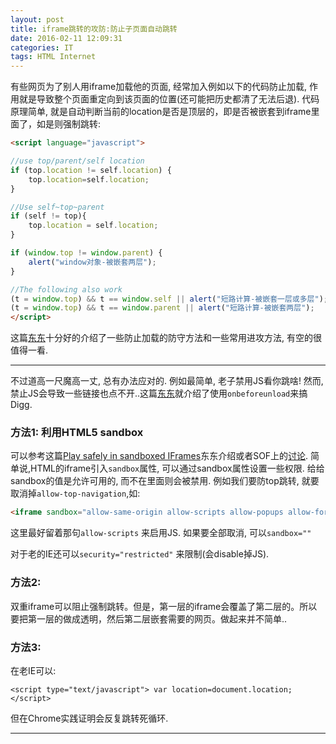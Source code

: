 ```yaml
---
layout: post
title: iframe跳转的攻防:防止子页面自动跳转
date: 2016-02-11 12:09:31
categories: IT
tags: HTML Internet
---
```


有些网页为了别人用iframe加载他的页面, 经常加入例如以下的代码防止加载, 作用就是导致整个页面重定向到该页面的位置(还可能把历史都清了无法后退). 代码原理简单, 就是自动判断当前的location是否是顶层的，即是否被嵌套到iframe里面了，如是则强制跳转: 

~~~html
<script language="javascript">

//use top/parent/self location
if (top.location != self.location) {
	top.location=self.location;
}

//Use self~top~parent
if (self != top){
	top.location = self.location;
}

if (window.top != window.parent) {
    alert("window对象-被嵌套两层");
}

//The following also work
(t = window.top) && t == window.self || alert("短路计算-被嵌套一层或多层");
(t = window.top) && t == window.parent || alert("短路计算-被嵌套两层");
</script>
~~~

这篇[东东](http://seclab.stanford.edu/websec/framebusting/framebust.pdf)十分好的介绍了一些防止加载的防守方法和一些常用进攻方法, 有空的很值得一看.

--------

不过道高一尺魔高一丈, 总有办法应对的. 例如最简单, 老子禁用JS看你跳啥! 然而, 禁止JS会导致一些链接也点不开..这篇[东东](http://blog.codinghorror.com/we-done-been-framed/)就介绍了使用`onbeforeunload`来搞Digg.

### 方法1: 利用HTML5 sandbox

可以参考这篇[Play safely in sandboxed IFrames](http://www.html5rocks.com/en/tutorials/security/sandboxed-iframes/)东东介绍或者SOF上的[讨论](http://stackoverflow.com/questions/369498/how-to-prevent-iframe-from-redirecting-top-level-window). 简单说,HTML的iframe引入`sandbox`属性, 可以通过sandbox属性设置一些权限. 给给sandbox的值是允许可用的, 而不在里面则会被禁用. 例如我们要防top跳转, 就要取消掉`allow-top-navigation`,如: 

~~~html
<iframe sandbox="allow-same-origin allow-scripts allow-popups allow-forms allow-pointer-lock" src="http://www.example.com"</iframe>
~~~

这里最好留着那句`allow-scripts` 来启用JS. 如果要全部取消, 可以`sandbox=""`

对于老的IE还可以`security="restricted"` 来限制(会disable掉JS). 

### 方法2:

双重iframe可以阻止强制跳转。但是，第一层的iframe会覆盖了第二层的。所以要把第一层的做成透明，然后第二层嵌套需要的网页。做起来并不简单..

### 方法3:

在老IE可以:

`<script type="text/javascript"> var location=document.location; </script>`

但在Chrome实践证明会反复跳转死循环.


------
